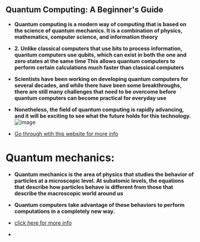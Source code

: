  ## Quantum Computing: A Beginner's Guide


- **Quantum computing is a modern way of computing that is based on the science of quantum mechanics. It is a combination of physics, mathematics, computer science, and information theory**

- **2. Unlike classical computers that use bits to process information, quantum computers use qubits, which can exist in both the one and zero states at the same time
This allows quantum computers to perform certain calculations much faster than classical computers**

- **Scientists have been working on developing quantum computers for several decades, and while there have been some breakthroughs, there are still many challenges that need to be overcome before quantum computers can become practical for everyday use**

- **Nonetheless, the field of quantum computing is rapidly advancing, and it will be exciting to see what the future holds for this technology.** ![image](https://github.com/Rjesh2006/Quantum_computing/assets/143868643/fc800a55-4c38-4664-9137-c6a4a6a9cd1a)

  


- [Go through wtih this website for more info ](https://www.ibm.com/topics/quantum-computing)


# Quantum mechanics:

- **Quantum mechanics is the area of physics that studies the behavior of particles at a microscopic level. At subatomic levels, the equations that describe how particles behave is different from those that describe the macroscopic world around us**

- **Quantum computers take advantage of these behaviors to perform computations in a completely new way.**
- [click here for more info](https://uwaterloo.ca/institute-for-quantum-computing/quantum-mechanics)

-
